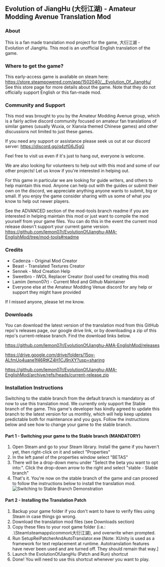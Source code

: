 ## Evolution of JiangHu (大衍江湖) - Amateur Modding Avenue Translation Mod
### About
This is a fan made translation mod project for the game, 大衍江湖 - Evolution of JiangHu. This mod is an unofficial English translation of the game. 
### Where to get the game?
This early-access game is available on steam here: https://store.steampowered.com/app/1502040/__Evolution_Of_JiangHu/ See this store page for more details about the game. Note that they do not officially support English or this fan-made mod.  
### Community and Support
This mod was brought to you by the Amateur Modding Avenue group, which is a fairly active discord community focused on amateur fan translations of similar games (usually Wuxia, or Xianxia themed Chinese games) and other discussions not limited to just these games. 

If you need any support or assistance please seek us out at our discord server: https://discord.gg/q4zfG6J5gG 

Feel free to visit us even if it's just to hang out, everyone is welcome.

We are also looking for volunteers to help out with this mod and some of our other projects! Let us know if you're interested in helping out. 

For this game in particular we are looking for guide writers, and others to help maintain this mod. Anyone can help out with the guides or submit their own on the discord, we appreciate anything anyone wants to submit, big or small. If you enjoy the game consider sharing with us some of what you know to help out newer players. 

See the ADVANCED section of the mod-tools branch readme if you are interested in helping maintain this mod or just want to compile the mod yourself from your game files. You can do this in the event the current mod release doesn't support your current game version: https://github.com/lemon07r/EvolutionOfJianghu-AMA-EnglishMod/tree/mod-tools#readme
### Credits
- Cadenza - Original Mod Creator
- Beast - Translated Textures Creator
- Sennek - Mod Creation Help
- Sweetbro - IWOL Replacer Creator (tool used for creating this mod)
- Lamim (lemon07r) - Current Mod and Github Maintainer
- Everyone else at the Amateur Modding Venue discord for any help or support they might have provided

If I missed anyone, please let me know. 
### Downloads
You can download the latest version of the translation mod from this GitHub repo's releases page, our google drive link, or by downloading a zip of this repo's current-release branch. Find the download links below.

https://github.com/lemon07r/EvolutionOfJianghu-AMA-EnglishMod/releases

https://drive.google.com/drive/folders/15ov-ALfmUo4uane1f46RtKZ4H1CJ9nXY?usp=sharing

https://github.com/lemon07r/EvolutionOfJianghu-AMA-EnglishMod/archive/refs/heads/current-release.zip
### Installation Instructions
Switching to the stable branch from the default branch is mandatory as of now to use this translation mod. We currently only support the Stable branch of the game. This game's developer has kindly agreed to update this branch to the latest version for us monthly, which will help keep updates predictable both for maintenance and you guys. Follow the instructions below and see how to change your game to the stable branch.
#### Part 1 - Switching your game to the Stable branch (MANDATORY)
1. Open Steam and go to your Steam library. Install the game if you haven't yet, then right-click on it and select "Properties" 
2. In the left panel of the properties window select "BETAS" 
3. There will be a drop-down menu under "Select the beta you want to opt into:". Click the drop-down arrow to the right and select "stable - Stable branch" 
4. That's it. You're now on the stable branch of the game and can proceed to follow the instructions below to install the translation mod. 
![Switching to Stable Branch Demonstration](https://i.imgur.com/70yoood.gif)
#### Part 2 - Installing the Translation Patch
1. Backup your game folder if you don't want to have to verify files using Steam in case things go wrong. 
2. Download the translation mod files (see Downloads section) 
3. Copy these files to your root game folder (i.e.: .\Steam\steamapps\common\大衍江湖), and overwrite when prompted. 
4. Run SetupReiPatcherAndAutoTranslator.exe [Note: XUnity is used as a framework for text replacement at runtime. Autotranslation features have never been used and are turned off. They should remain that way.] 
5. Launch the EvolutionOfJiangHu (Patch and Run) shortcut 
6. Done! You will need to use this shortcut whenever you want to play. 
